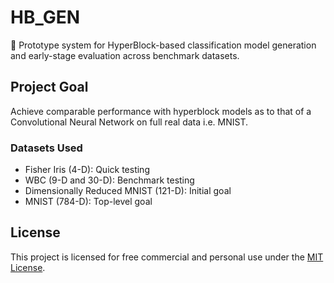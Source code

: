 # HB_GEN

🚧 Prototype system for HyperBlock-based classification model generation and early-stage evaluation across benchmark datasets.

## Project Goal

Achieve comparable performance with hyperblock models as to that of a Convolutional Neural Network on full real data i.e. MNIST.

### Datasets Used

- Fisher Iris (4-D): Quick testing
- WBC (9-D and 30-D): Benchmark testing
- Dimensionally Reduced MNIST (121-D): Initial goal
- MNIST (784-D): Top-level goal

## License

This project is licensed for free commercial and personal use under the [MIT License](LICENSE).
